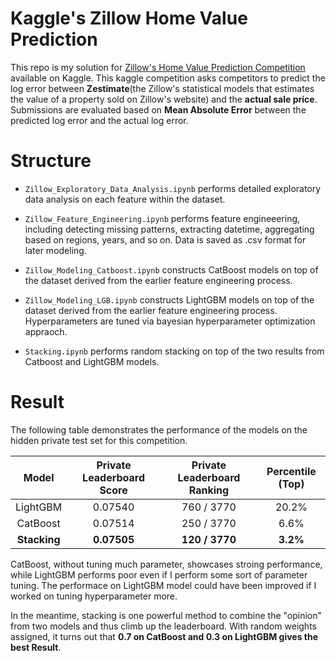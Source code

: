 # Kaggle's Zillow Home Value Prediction 
This repo is my solution for [Zillow's Home Value Prediction Competition](https://www.kaggle.com/c/zillow-prize-1/) available on Kaggle. This kaggle competition asks competitors to predict the log error between **Zestimate**(the Zillow's statistical models that estimates the value of a property sold on Zillow's website) and the **actual sale price**. Submissions are evaluated based on **Mean Absolute Error** between the predicted log error and the actual log error.

# Structure

- `Zillow_Exploratory_Data_Analysis.ipynb` performs detailed exploratory data analysis on each feature within the dataset.

- `Zillow_Feature_Engineering.ipynb` performs feature engineeering, including detecting missing patterns, extracting datetime, aggregating based on regions, years, and so on. Data is saved as .csv format for later modeling.

- `Zillow_Modeling_Catboost.ipynb` constructs CatBoost models on top of the dataset derived from the earlier feature engineering process.

- `Zillow_Modeling_LGB.ipynb` constructs LightGBM models on top of the dataset derived from the earlier feature engineering process. Hyperparameters are tuned via bayesian hyperparameter optimization appraoch. 

- `Stacking.ipynb` performs random stacking on top of the two results from Catboost and LightGBM models. 

# Result

The following table demonstrates the performance of the models on the hidden private test set for this competition.


| Model | Private Leaderboard Score | Private Leaderboard Ranking | Percentile (Top) |
| :---: | :---:| :---: | :---: |
| LightGBM | 0.07540 | 760 / 3770 | 20.2% |
| CatBoost | 0.07514 | 250 / 3770 | 6.6% |
| **Stacking** | **0.07505** | **120 / 3770** | **3.2%** |

CatBoost, without tuning much parameter, showcases stroing performance, while LightGBM performs poor even if I perform some sort of parameter tuning. The performace on LightGBM model could have been improved if I worked on tuning hyperparameter more.

In the meantime, stacking is one powerful method to combine the "opinion" from two models and thus climb up the leaderboard. With random weights assigned, it turns out that **0.7 on CatBoost and 0.3 on LightGBM gives the best Result**. 